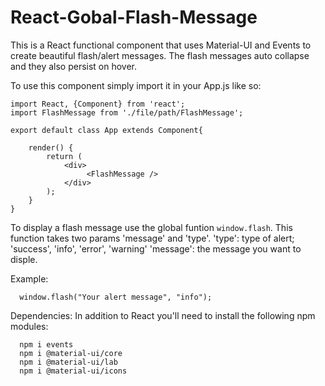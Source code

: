 # React-Gobal-Flash-Message
This is a React functional component that uses Material-UI and Events to create beautiful flash/alert messages. The flash messages auto collapse and they also persist on hover.  

To use this component simply import it in your App.js like so: 

```
import React, {Component} from 'react';
import FlashMessage from './file/path/FlashMessage';

export default class App extends Component{

    render() {
        return (
            <div>
                 <FlashMessage />
            </div>
        );
    }
}
```

To display a flash message use the global funtion `window.flash`. This function takes two params 'message' and 'type'.
'type': type of alert; 'success', 'info', 'error', 'warning'
'message': the message you want to disple.

Example:

```
  window.flash("Your alert message", "info");
```

Dependencies:
In addition to React you'll need to install the following npm modules: 
```
  npm i events
  npm i @material-ui/core
  npm i @material-ui/lab
  npm i @material-ui/icons
```

